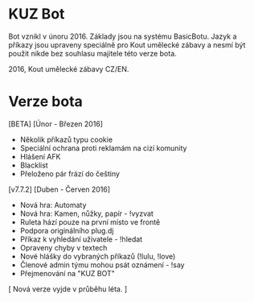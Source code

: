 # KUZ Bot

Bot vznikl v únoru 2016. Základy jsou na systému BasicBotu. Jazyk a příkazy jsou upraveny speciálně pro Kout umělecké zábavy a nesmí být použit nikde bez souhlasu majitele této verze bota. 

2016, Kout umělecké zábavy CZ/EN.

# Verze bota

[BETA] [Únor - Březen 2016]

- Několik příkazů typu cookie
- Speciální ochrana proti reklamám na cizí komunity
- Hlášení AFK
- Blacklist
- Přeloženo pár frází do češtiny

[v7.7.2] [Duben - Červen 2016]

- Nová hra: Automaty
- Nová hra: Kamen, nůžky, papír - !vyzvat
- Ruleta hází pouze na první místo ve frontě
- Podpora originálního plug.dj
- Příkaz k vyhledání uživatele - !hledat
- Opraveny chyby v textech
- Nové hlášky do vybraných příkazů (!lulu, !love)
- Členové admin týmu mohou psát oznámení - !say
- Přejmenování na "KUZ BOT"


[ Nová verze vyjde v průběhu léta. ]




